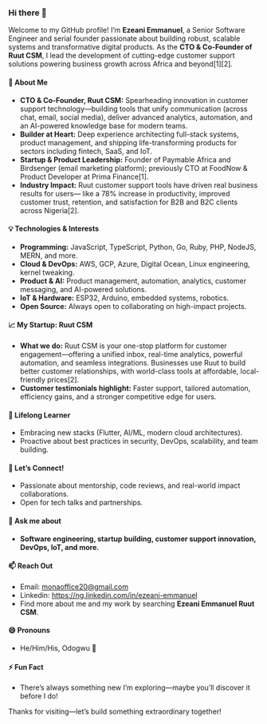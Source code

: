 ### Hi there 👋

Welcome to my GitHub profile! I’m **Ezeani Emmanuel**, a Senior Software Engineer and serial founder passionate about building robust, scalable systems and transformative digital products. As the **CTO & Co-Founder of Ruut CSM**, I lead the development of cutting-edge customer support solutions powering business growth across Africa and beyond[1][2].

#### 🚩 About Me
- **CTO & Co-Founder, Ruut CSM:** Spearheading innovation in customer support technology—building tools that unify communication (across chat, email, social media), deliver advanced analytics, automation, and an AI-powered knowledge base for modern teams.
- **Builder at Heart:** Deep experience architecting full-stack systems, product management, and shipping life-transforming products for sectors including fintech, SaaS, and IoT.
- **Startup & Product Leadership:** Founder of Paymable Africa and Birdsenger (email marketing platform); previously CTO at FoodNow & Product Developer at Prima Finance[1].
- **Industry Impact:** Ruut customer support tools have driven real business results for users— like a 78% increase in productivity, improved customer trust, retention, and satisfaction for B2B and B2C clients across Nigeria[2].

#### 💡 Technologies & Interests
- **Programming:** JavaScript, TypeScript, Python, Go, Ruby, PHP, NodeJS, MERN, and more.
- **Cloud & DevOps:** AWS, GCP, Azure, Digital Ocean, Linux engineering, kernel tweaking.
- **Product & AI:** Product management, automation, analytics, customer messaging, and AI-powered solutions.
- **IoT & Hardware:** ESP32, Arduino, embedded systems, robotics.
- **Open Source:** Always open to collaborating on high-impact projects.

#### 📈 My Startup: Ruut CSM
- **What we do:** Ruut CSM is your one-stop platform for customer engagement—offering a unified inbox, real-time analytics, powerful automation, and seamless integrations. Businesses use Ruut to build better customer relationships, with world-class tools at affordable, local-friendly prices[2].
- **Customer testimonials highlight:** Faster support, tailored automation, efficiency gains, and a stronger competitive edge for users.

#### 🌱 Lifelong Learner
- Embracing new stacks (Flutter, AI/ML, modern cloud architectures).
- Proactive about best practices in security, DevOps, scalability, and team building.

#### 🤝 Let’s Connect!
- Passionate about mentorship, code reviews, and real-world impact collaborations.
- Open for tech talks and partnerships.

#### 💬 Ask me about
- **Software engineering, startup building, customer support innovation, DevOps, IoT, and more.**

#### 📫 Reach Out
- Email: monaoffice20@gmail.com
- Linkedin: https://ng.linkedin.com/in/ezeani-emmanuel
- Find more about me and my work by searching **Ezeani Emmanuel Ruut CSM**.

#### 😄 Pronouns
- He/Him/His, Odogwu 🤣

#### ⚡ Fun Fact
- There’s always something new I’m exploring—maybe you’ll discover it before I do!

Thanks for visiting—let’s build something extraordinary together!

